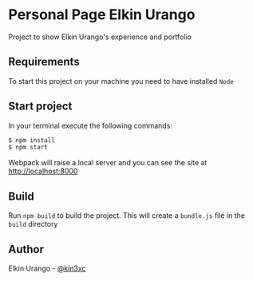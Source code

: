 # Personal Page Elkin Urango

Project to show Elkin Urango's experience and portfolio

## Requirements

To start this project on your machine you need to have installed `Node`

## Start project

In your terminal execute the following commands:

```bash
$ npm install
$ npm start
```

Webpack will raise a local server and you can see the site at [http://localhost:8000](http://localhost:8000)


## Build

Run `npm build` to build the project. This will create a `bundle.js` file in the `build` directory

## Author

Elkin Urango - [@kin3xc](https://twitter.com/kin3xc)
